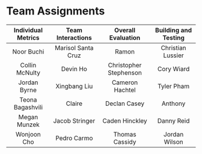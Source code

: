 # Team Assignments

Individual Metrics | Team Interactions | Overall Evaluation | Building and Testing
:-: | :-: | :-: | :-:
Noor Buchi | Marisol Santa Cruz | Ramon | Christian Lussier
Collin McNulty | Devin Ho | Christopher Stephenson | Cory Wiard
Jordan Byrne | Xingbang Liu | Cameron Hachtel | Tyler Pham
Teona Bagashvili | Claire | Declan Casey | Anthony
Megan Munzek | Jacob Stringer | Caden Hinckley | Danny Reid
Wonjoon Cho | Pedro Carmo | Thomas Cassidy | Jordan Wilson
